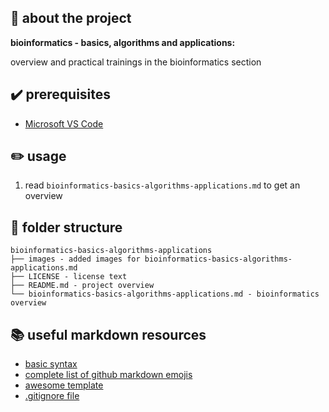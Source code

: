 ## :newspaper: about the project ##

**bioinformatics - basics, algorithms and applications:**

overview and practical trainings in the bioinformatics section

## :heavy_check_mark: prerequisites ##

* [Microsoft VS Code](https://code.visualstudio.com/download)

## :pencil2: usage

1. read <code>bioinformatics-basics-algorithms-applications.md</code>  to get an overview

## :file_folder: folder structure ##

    bioinformatics-basics-algorithms-applications
    ├── images - added images for bioinformatics-basics-algorithms-applications.md
    ├── LICENSE - license text
    ├── README.md - project overview
    └── bioinformatics-basics-algorithms-applications.md - bioinformatics overview

## :books: useful markdown resources ##

* [basic syntax](https://www.markdownguide.org/basic-syntax/)
* [complete list of github markdown emojis](https://dev.to/nikolab/complete-list-of-github-markdown-emoji-markup-5aia)
* [awesome template](https://github.com/ma-shamshiri/Human-Activity-Recognition/blob/main/README.md)
* [.gitignore file](https://git-scm.com/docs/gitignore)
